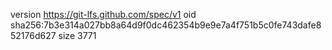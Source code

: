 version https://git-lfs.github.com/spec/v1
oid sha256:7b3e314a027bb8a64d9f0dc462354b9e9e7a4f751b5c0fe743dafe852176d627
size 3771
